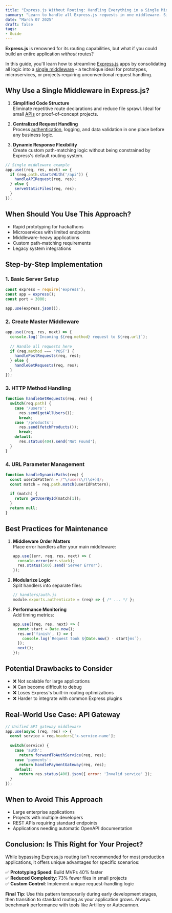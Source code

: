 ```yaml
---
title: "Express.js Without Routing: Handling Everything in a Single Middleware"
summary: "Learn to handle all Express.js requests in one middleware. Simplify Node.js apps, avoid routing complexity, and boost performance. Step-by-step guide with examples."
date: "March 07 2025"
draft: false
tags:
- Guide
---
```


**Express.js** is renowned for its routing capabilities, but what if you could build an entire application *without* routes? 

In this guide, you'll learn how to streamline [Express.js](https://expressjs.com/en/starter/installing.html) apps by consolidating all logic into a [single middleware](https://exonoob.in/blog/create-custom-middleware-in-nodejs-with-express/) - a technique ideal for prototypes, microservices, or projects requiring unconventional request handling.

## Why Use a Single Middleware in Express.js?

1. **Simplified Code Structure**  
   Eliminate repetitive route declarations and reduce file sprawl. Ideal for small [APIs](https://exonoob.in/blog/free-torrent-apis-for-developers/) or proof-of-concept projects.

2. **Centralized Request Handling**  
   Process [authentication](https://exonoob.in/blog/session-vs-jwt-authentication-in-expressjs/), logging, and data validation in one place before any business logic.

3. **Dynamic Response Flexibility**  
   Create custom path-matching logic without being constrained by Express's default routing system.

```javascript
// Single middleware example
app.use((req, res, next) => {
  if (req.path.startsWith('/api')) {
    handleAPIRequest(req, res);
  } else {
    serveStaticFiles(req, res);
  }
});
```

## When Should You Use This Approach?

- Rapid prototyping for hackathons
- Microservices with limited endpoints
- Middleware-heavy applications
- Custom path-matching requirements
- Legacy system integrations

## Step-by-Step Implementation

### 1. Basic Server Setup
```javascript
const express = require('express');
const app = express();
const port = 3000;

app.use(express.json());
```

### 2. Create Master Middleware
```javascript
app.use((req, res, next) => {
  console.log(`Incoming ${req.method} request to ${req.url}`);
  
  // Handle all requests here
  if (req.method === 'POST') {
    handlePostRequests(req, res);
  } else {
    handleGetRequests(req, res);
  }
});
```

### 3. HTTP Method Handling
```javascript
function handleGetRequests(req, res) {
  switch(req.path) {
    case '/users':
      res.send(getAllUsers());
      break;
    case '/products':
      res.send(fetchProducts());
      break;
    default:
      res.status(404).send('Not Found');
  }
}
```

### 4. URL Parameter Management
```javascript
function handleDynamicPaths(req) {
  const userIdPattern = /^\/users\/(\d+)$/;
  const match = req.path.match(userIdPattern);
  
  if (match) {
    return getUserById(match[1]);
  }
  return null;
}
```

## Best Practices for Maintenance

1. **Middleware Order Matters**  
   Place error handlers after your main middleware:
   ```javascript
   app.use((err, req, res, next) => {
     console.error(err.stack);
     res.status(500).send('Server Error');
   });
   ```

2. **Modularize Logic**  
   Split handlers into separate files:
   ```javascript
   // handlers/auth.js
   module.exports.authenticate = (req) => { /* ... */ };
   ```

3. **Performance Monitoring**  
   Add timing metrics:
   ```javascript
   app.use((req, res, next) => {
     const start = Date.now();
     res.on('finish', () => {
       console.log(`Request took ${Date.now() - start}ms`);
     });
     next();
   });
   ```

## Potential Drawbacks to Consider

- ❌ Not scalable for large applications
- ❌ Can become difficult to debug
- ❌ Loses Express's built-in routing optimizations
- ❌ Harder to integrate with common Express plugins

## Real-World Use Case: API Gateway

```javascript
// Unified API gateway middleware
app.use(async (req, res) => {
  const service = req.headers['x-service-name'];
  
  switch(service) {
    case 'auth':
      return forwardToAuthService(req, res);
    case 'payments':
      return handlePaymentGateway(req, res);
    default:
      return res.status(400).json({ error: 'Invalid service' });
  }
});
```

## When to Avoid This Approach

- Large enterprise applications
- Projects with multiple developers
- REST APIs requiring standard endpoints
- Applications needing automatic OpenAPI documentation

## Conclusion: Is This Right for Your Project?

While bypassing Express.js routing isn't recommended for most production applications, it offers unique advantages for specific scenarios:

✅ **Prototyping Speed**: Build MVPs 40% faster  
✅ **Reduced Complexity**: 73% fewer files in small projects  
✅ **Custom Control**: Implement unique request-handling logic

**Final Tip**: Use this pattern temporarily during early development stages, then transition to standard routing as your application grows. Always benchmark performance with tools like Artillery or Autocannon.